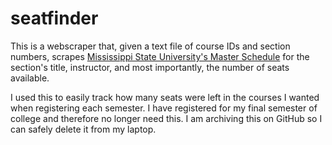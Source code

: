 # seatfinder
This is a webscraper that, given a text file of course IDs and section numbers, scrapes [Mississippi State University's Master Schedule](https://mybanner.msstate.edu/BannerExtensibility/customPage/page/msuPublicMasterSchedule) for the section's title, instructor, and most importantly, the number of seats available.

I used this to easily track how many seats were left in the courses I wanted when registering each semester. I have registered for my final semester of college and therefore no longer need this. I am archiving this on GitHub so I can safely delete it from my laptop.
